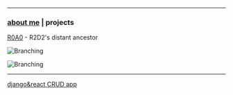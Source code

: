 * * *
### [about me](https://abradaric.me)   |   projects
<!--* * *-->
[R0A0](./r0a0.html) - R2D2's distant ancestor

![Branching](https://media.giphy.com/media/2zdnjNRZuZrx0Rp032/giphy.gif)

![Branching](https://media.giphy.com/media/csH44qW7iEgPsNEqt2/giphy.gif)

* * *

[django&react CRUD app](./djreact.html)
